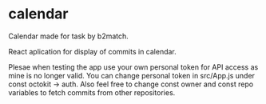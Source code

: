 # calendar
Calendar made for task by b2match.

React aplication for display of commits in calendar.

Plesae when testing the app use your own personal token for API access as mine is no longer valid.
You can change personal token in src/App.js under const octokit -> auth.
Also feel free to change const owner and const repo variables to fetch commits from other repositories.
